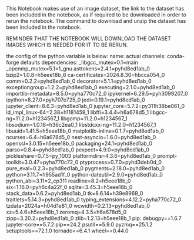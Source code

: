 This Notebook makes use of an image dataset, the link to the dataset has been included in the notebook, as if required to be downloaded in order to rerun the notebook. The command to download and unzip the dataset has been included in the notebook.

REMINDER THAT THE NOTEBOOK WILL DOWNLOAD THE DATASET IMAGES WHICH IS NEEDED FOR IT TO BE RERUN. 

the config of the python variable is below:
name: actual channels:
    conda-forge
    defaults dependencies:
    _libgcc_mutex=0.1=main
    _openmp_mutex=5.1=1_gnu
    asttokens=2.4.1=pyhd8ed1ab_0
    bzip2=1.0.8=h5eee18b_6
    ca-certificates=2024.8.30=hbcca054_0
    comm=0.2.2=pyhd8ed1ab_0
    decorator=5.1.1=pyhd8ed1ab_0
    exceptiongroup=1.2.2=pyhd8ed1ab_0
    executing=2.1.0=pyhd8ed1ab_0
    importlib-metadata=8.5.0=pyha770c72_0
    ipykernel=6.29.5=pyh3099207_0
    ipython=8.27.0=pyh707e725_0
    jedi=0.19.1=pyhd8ed1ab_0
    jupyter_client=8.6.3=pyhd8ed1ab_0
    jupyter_core=5.7.2=py311h38be061_0
    ld_impl_linux-64=2.38=h1181459_1
    libffi=3.4.4=h6a678d5_1
    libgcc-ng=11.2.0=h1234567_1
    libgomp=11.2.0=h1234567_1
    libsodium=1.0.18=h36c2ea0_1
    libstdcxx-ng=11.2.0=h1234567_1
    libuuid=1.41.5=h5eee18b_0
    matplotlib-inline=0.1.7=pyhd8ed1ab_0
    ncurses=6.4=h6a678d5_0
    nest-asyncio=1.6.0=pyhd8ed1ab_0
    openssl=3.0.15=h5eee18b_0
    packaging=24.1=pyhd8ed1ab_0
    parso=0.8.4=pyhd8ed1ab_0
    pexpect=4.9.0=pyhd8ed1ab_0
    pickleshare=0.7.5=py_1003
    platformdirs=4.3.6=pyhd8ed1ab_0
    prompt-toolkit=3.0.47=pyha770c72_0
    ptyprocess=0.7.0=pyhd3deb0d_0
    pure_eval=0.2.3=pyhd8ed1ab_0
    pygments=2.18.0=pyhd8ed1ab_0
    python=3.11.7=h955ad1f_0
    python-dateutil=2.9.0=pyhd8ed1ab_0
    python_abi=3.11=2_cp311
    readline=8.2=h5eee18b_0
    six=1.16.0=pyh6c4a22f_0
    sqlite=3.45.3=h5eee18b_0
    stack_data=0.6.2=pyhd8ed1ab_0
    tk=8.6.14=h39e8969_0
    traitlets=5.14.3=pyhd8ed1ab_0
    typing_extensions=4.12.2=pyha770c72_0
    tzdata=2024a=h04d1e81_0
    wcwidth=0.2.13=pyhd8ed1ab_0
    xz=5.4.6=h5eee18b_1
    zeromq=4.3.5=h6a678d5_0
    zipp=3.20.2=pyhd8ed1ab_0
    zlib=1.2.13=h5eee18b_1
    pip:
        debugpy==1.6.7
        jupyter-core==5.7.2
        pip==24.2
        psutil==5.9.0
        pyzmq==25.1.2
        setuptools==72.1.0
        tornado==6.4.1
        wheel==0.44.0
